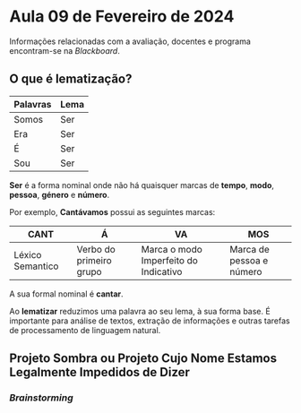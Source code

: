 # Aula 09 de Fevereiro de 2024

Informações relacionadas com a avaliação, docentes e programa encontram-se na *Blackboard*.
  
## O que é lematização?


| Palavras    | Lema        |
| ----------- | ----------- |
| Somos       |     Ser     |
| Era         |     Ser
| É           |   Ser
| Sou         |  Ser

__Ser__ é a forma nominal onde não há quaisquer marcas de __tempo__, __modo__, __pessoa__, __género__ e __número__.

Por exemplo, __Cantávamos__ possui as seguintes marcas:

| __CANT__        | __Á__                  | __VA__                                |  __MOS__                |
| -----------     | -----------            | -----------                           |-----------              |
|Léxico Semantico | Verbo do primeiro grupo| Marca o modo Imperfeito do Indicativo | Marca de pessoa e número|

A sua formal nominal é __cantar__. 

Ao __lematizar__ reduzimos uma palavra ao seu lema, à sua forma base. 
É importante para análise de textos, extração de informações e outras tarefas de processamento de linguagem natural.

## Projeto Sombra ou Projeto Cujo Nome Estamos Legalmente Impedidos de Dizer

### *Brainstorming*


